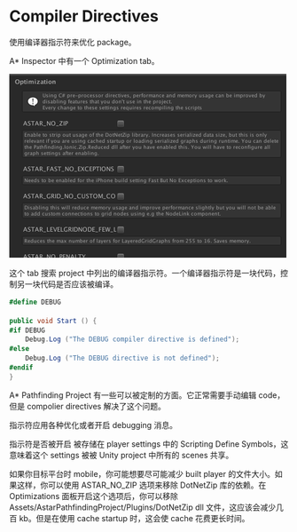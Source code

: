 # Compiler Directives

使用编译器指示符来优化 package。

A* Inspector 中有一个 Optimization tab。

![optimization](../../../Image/optimization.png)

这个 tab 搜索 project 中列出的编译器指示符。一个编译器指示符是一块代码，控制另一块代码是否应该被编译。

```C#
#define DEBUG

public void Start () {
#if DEBUG
    Debug.Log ("The DEBUG compiler directive is defined");
#else
    Debug.Log ("The DEBUG directive is not defined");
#endif
}
```

A* Pathfinding Project 有一些可以被定制的方面。它正常需要手动编辑 code，但是 compolier directives 解决了这个问题。

指示符应用各种优化或者开启 debugging 消息。

指示符是否被开启 被存储在 player settings 中的 Scripting Define Symbols，这意味着这个 settings 被被 Unity project 中所有的 scenes 共享。

如果你目标平台时 mobile，你可能想要尽可能减少 built player 的文件大小。如果这样，你可以使用 ASTAR_NO_ZIP 选项来移除 DotNetZip 库的依赖。在 Optimizations 面板开启这个选项后，你可以移除 Assets/AstarPathfindingProject/Plugins/DotNetZip dll 文件，这应该会减少几百 kb。但是在使用 cache startup 时，这会使 cache 花费更长时间。

